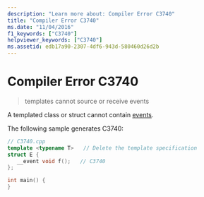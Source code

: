 ```yaml
---
description: "Learn more about: Compiler Error C3740"
title: "Compiler Error C3740"
ms.date: "11/04/2016"
f1_keywords: ["C3740"]
helpviewer_keywords: ["C3740"]
ms.assetid: edb17a90-2307-4df6-943d-580460d26d2b
---
```

# Compiler Error C3740

> templates cannot source or receive events

A templated class or struct cannot contain [events](../../cpp/event-handling.md).

The following sample generates C3740:

```cpp
// C3740.cpp
template <typename T>   // Delete the template specification
struct E {
   __event void f();   // C3740
};

int main() {
}
```

